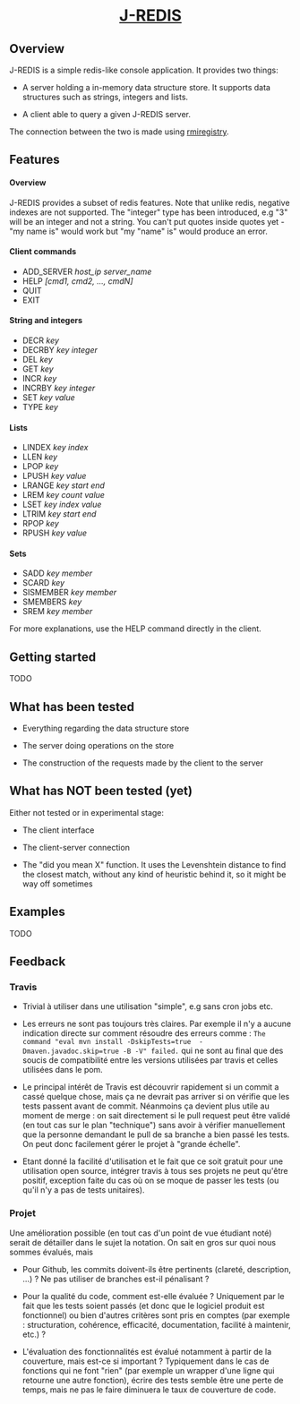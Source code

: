 <h1 align="center"><a href="https://github.com/DumbCoconut/J-REDIS">J-REDIS</a></h1>

## Overview

J-REDIS is a simple redis-like console application. It provides two things:

- A server holding a in-memory data structure store. It supports data structures such as 
strings, integers and lists. 

- A client able to query a given J-REDIS server. 

The connection between the two is made using 
<a href="http://docs.oracle.com/javase/7/docs/technotes/tools/solaris/rmiregistry.html">rmiregistry</a>.

## Features

#### Overview

J-REDIS provides a subset of redis features. Note that unlike redis, negative indexes are not supported. 
The "integer" type has been introduced, e.g "3" will be an integer and not a string. You can't put
quotes inside quotes yet - "my name is" would work but "my "name" is" would produce an error.

#### Client commands 

- ADD_SERVER _host\_ip server\_name_
- HELP _[cmd1, cmd2, ..., cmdN]_
- QUIT
- EXIT

#### String and integers

- DECR _key_
- DECRBY _key integer_
- DEL _key_
- GET _key_
- INCR _key_
- INCRBY _key integer_
- SET _key value_
- TYPE _key_

#### Lists

- LINDEX _key index_
- LLEN _key_
- LPOP _key_
- LPUSH _key value_
- LRANGE _key start end_
- LREM _key count value_
- LSET _key index value_
- LTRIM _key start end_
- RPOP _key_
- RPUSH _key value_


#### Sets

- SADD _key member_
- SCARD _key_
- SISMEMBER _key_ _member_
- SMEMBERS _key_
- SREM _key member_

For more explanations, use the HELP command directly in the client.

## Getting started

TODO

## What has been tested

- Everything regarding the data structure store

- The server doing operations on the store

- The construction of the requests made by the client to the server

## What has NOT been tested (yet)

Either not tested or in experimental stage:

- The client interface

- The client-server connection

- The "did you mean X" function. It uses the Levenshtein distance to find the closest match, without
any kind of heuristic behind it, so it might be way off sometimes

## Examples

TODO

## Feedback

### Travis

- Trivial à utiliser dans une utilisation "simple", e.g sans cron jobs etc.

- Les erreurs ne sont pas toujours très claires. Par exemple il n'y a aucune indication directe sur 
comment résoudre des erreurs comme : `The command "eval mvn install -DskipTests=true 
-Dmaven.javadoc.skip=true -B -V" failed.` qui ne sont au final que des soucis de compatibilité entre 
les versions utilisées par travis et celles utilisées dans le pom. 

- Le principal intérêt de Travis est découvrir rapidement si un commit a cassé quelque chose, mais ça
ne devrait pas arriver si on vérifie que les tests passent avant de commit. Néanmoins ça devient plus
utile au moment de merge : on sait directement si le pull request peut être validé (en tout cas sur 
le plan "technique") sans avoir à vérifier manuellement que la personne demandant le pull de sa 
branche a bien passé les tests. On peut donc facilement gérer le projet à "grande échelle".
 
- Etant donné la facilité d'utilisation et le fait que ce soit gratuit pour une utilisation open 
source, intégrer travis à tous ses projets ne peut qu'être positif, exception faite du cas où on se
moque de passer les tests (ou qu'il n'y a pas de tests unitaires). 

### Projet

Une amélioration possible (en tout cas d'un point de vue étudiant noté) serait de détailler dans le
sujet la notation. On sait en gros sur quoi nous sommes évalués, mais 

- Pour Github, les commits doivent-ils être pertinents (clareté, description, ...) ? Ne pas utiliser 
de branches est-il pénalisant ?  

- Pour la qualité du code, comment est-elle évaluée ? Uniquement par le fait que les tests soient 
passés (et donc que le logiciel produit est fonctionnel) ou bien d'autres critères sont pris en 
comptes (par exemple : structuration, cohérence, efficacité, documentation, facilité à maintenir,
etc.) ? 

- L'évaluation des fonctionnalités est évalué notamment à partir de la couverture, mais est-ce si 
important ? Typiquement dans le cas de fonctions qui ne font "rien" (par exemple un wrapper d'une 
ligne qui retourne une autre fonction), écrire des tests semble être une perte de temps, mais ne
pas le faire diminuera le taux de couverture de code.

